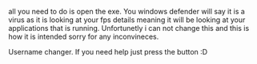 all you need to do is open the exe. You windows defender will say it is a virus as it is looking at your fps details meaning it will be looking at your applications that is running. Unfortunetly i can not change this and this is how it is intended sorry for any inconvineces. 

Username changer. If you need help just press the button :D
